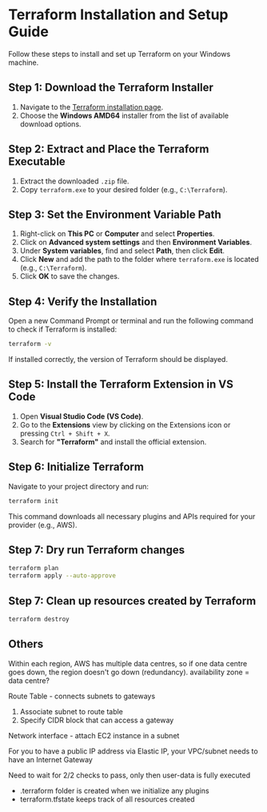 # Terraform Installation and Setup Guide

Follow these steps to install and set up Terraform on your Windows machine.

## Step 1: Download the Terraform Installer

1. Navigate to the [Terraform installation page](https://developer.hashicorp.com/terraform/install?product_intent=terraform).
2. Choose the **Windows AMD64** installer from the list of available download options.

## Step 2: Extract and Place the Terraform Executable

1. Extract the downloaded `.zip` file.
2. Copy `terraform.exe` to your desired folder (e.g., `C:\Terraform`).

## Step 3: Set the Environment Variable Path

1. Right-click on **This PC** or **Computer** and select **Properties**.
2. Click on **Advanced system settings** and then **Environment Variables**.
3. Under **System variables**, find and select **Path**, then click **Edit**.
4. Click **New** and add the path to the folder where `terraform.exe` is located (e.g., `C:\Terraform`).
5. Click **OK** to save the changes.

## Step 4: Verify the Installation

Open a new Command Prompt or terminal and run the following command to check if Terraform is installed:

```sh
terraform -v
```

If installed correctly, the version of Terraform should be displayed.

## Step 5: Install the Terraform Extension in VS Code

1. Open **Visual Studio Code (VS Code)**.
2. Go to the **Extensions** view by clicking on the Extensions icon or pressing `Ctrl + Shift + X`.
3. Search for **"Terraform"** and install the official extension.

## Step 6: Initialize Terraform

Navigate to your project directory and run:

```sh
terraform init
```

This command downloads all necessary plugins and APIs required for your provider (e.g., AWS).

## Step 7: Dry run Terraform changes

```sh
terraform plan
terraform apply --auto-approve
```

## Step 7: Clean up resources created by Terraform

```sh
terraform destroy
```

## Others

Within each region, AWS has multiple data centres, so if one data centre goes down, the region doesn't go down (redundancy).
availability zone = data centre?

Route Table - connects subnets to gateways

1. Associate subnet to route table
2. Specify CIDR block that can access a gateway

Network interface - attach EC2 instance in a subnet

For you to have a public IP address via Elastic IP, your VPC/subnet needs to have an Internet Gateway

Need to wait for 2/2 checks to pass, only then user-data is fully executed

- .terraform folder is created when we initialize any plugins
- terraform.tfstate keeps track of all resources created

